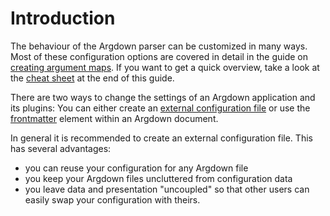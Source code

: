 # Introduction

The behaviour of the Argdown parser can be customized in many ways. Most of these configuration options are covered in detail in the guide on [creating argument maps](/guide/creating-argument-maps-introduction.html). If you want to get a quick overview, take a look at the [cheat sheet](/guide/configuration-cheatsheet.html) at the end of this guide.

There are two ways to change the settings of an Argdown application and its plugins: You can either create an [external configuration file](/guide/configuration-with-config-files.html) or use the [frontmatter](/guide/configuration-in-the-frontmatter-section.html) element within an Argdown document.

In general it is recommended to create an external configuration file. This has several advantages:

- you can reuse your configuration for any Argdown file
- you keep your Argdown files uncluttered from configuration data
- you leave data and presentation "uncoupled" so that other users can easily swap your configuration with theirs.
